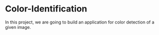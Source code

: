 # Color-Identification
In this project, we are going to build an application for color detection of a given image.


